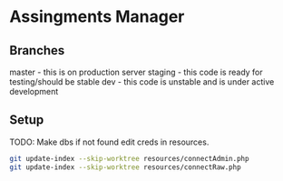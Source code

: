 # Assingments Manager
## Branches
master - this is on production server
staging - this code is ready for testing/should be stable
dev - this code is unstable and is under active development
## Setup
TODO: Make dbs if not found
edit creds in resources.
```bash
git update-index --skip-worktree resources/connectAdmin.php 
git update-index --skip-worktree resources/connectRaw.php 
```